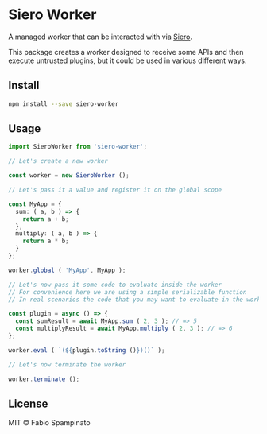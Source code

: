 # Siero Worker

A managed worker that can be interacted with via [Siero](https://github.com/fabiospampinato/siero).

This package creates a worker designed to receive some APIs and then execute untrusted plugins, but it could be used in various different ways.

## Install

```sh
npm install --save siero-worker
```

## Usage

```ts
import SieroWorker from 'siero-worker';

// Let's create a new worker

const worker = new SieroWorker ();

// Let's pass it a value and register it on the global scope

const MyApp = {
  sum: ( a, b ) => {
    return a + b;
  },
  multiply: ( a, b ) => {
    return a * b;
  }
};

worker.global ( 'MyApp', MyApp );

// Let's now pass it some code to evaluate inside the worker
// For convenience here we are using a simple serializable function
// In real scenarios the code that you may want to evaluate in the worker would probably be bundled

const plugin = async () => {
  const sumResult = await MyApp.sum ( 2, 3 ); // => 5
  const multiplyResult = await MyApp.multiply ( 2, 3 ); // => 6
};

worker.eval ( `(${plugin.toString ()})()` );

// Let's now terminate the worker

worker.terminate ();
```

## License

MIT © Fabio Spampinato
